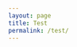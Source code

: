 ```yaml
---
layout: page
title: Test
permalink: /test/
---
```


<script src="https://d3js.org/d3.v3.min.js"></script>

<link rel="stylesheet" type="text/css" href="{{ site.baseurl }}/assets/css/twarc-reports.css" media="screen"/>

<div id="metadata"></div>
<svg id="chart"></svg>
<div style="clear: both"></div>
<script src="{{ site.baseurl }}/twarc-reports-timeline.js"></script>
